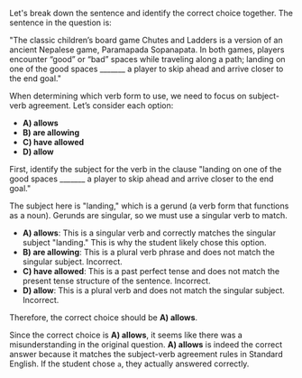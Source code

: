 Let's break down the sentence and identify the correct choice together. The sentence in the question is:

"The classic children’s board game Chutes and Ladders is a version of an ancient Nepalese game, Paramapada Sopanapata. In both games, players encounter “good” or “bad” spaces while traveling along a path; landing on one of the good spaces _______ a player to skip ahead and arrive closer to the end goal."

When determining which verb form to use, we need to focus on subject-verb agreement. Let’s consider each option:

- **A) allows**
- **B) are allowing**
- **C) have allowed**
- **D) allow**

First, identify the subject for the verb in the clause "landing on one of the good spaces _______ a player to skip ahead and arrive closer to the end goal."

The subject here is "landing," which is a gerund (a verb form that functions as a noun). Gerunds are singular, so we must use a singular verb to match. 

- **A) allows**: This is a singular verb and correctly matches the singular subject "landing." This is why the student likely chose this option.
- **B) are allowing**: This is a plural verb phrase and does not match the singular subject. Incorrect.
- **C) have allowed**: This is a past perfect tense and does not match the present tense structure of the sentence. Incorrect.
- **D) allow**: This is a plural verb and does not match the singular subject. Incorrect.

Therefore, the correct choice should be **A) allows**.

Since the correct choice is **A) allows**, it seems like there was a misunderstanding in the original question. **A) allows** is indeed the correct answer because it matches the subject-verb agreement rules in Standard English. If the student chose `a`, they actually answered correctly.